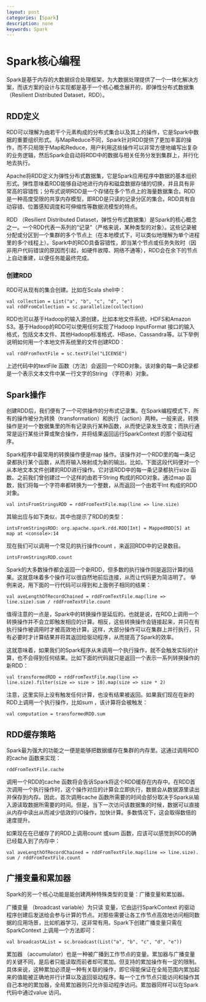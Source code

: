 ```yaml
---
layout: post
categories: [Spark]
description: none
keywords: Spark
---
```

# Spark核心编程
Spark是基于内存的大数据综合处理框架，为大数据处理提供了一个一体化解决方案，而该方案的设计与实现都是基于一个核心概念展开的，即弹性分布式数据集（Resilient Distributed Dataset，RDD）。

## RDD定义
RDD可以理解为由若干个元素构成的分布式集合以及其上的操作，它是Spark中数据的重要组织形式。与MapReduce不同，Spark针对RDD提供了更加丰富的操作，而不只局限于Map和Reduce，用户利用这些操作可以非常方便地编写出复杂的业务逻辑，然后Spark会自动将RDD中的数据与相关任务分发到集群上，并行化地去执行。

Apache将RDD定义为弹性分布式数据集，它是Spark应用程序中数据的基本组织形式。弹性意味着RDD能够自动地进行内存和磁盘数据存储的切换，并且具有非常高的容错性；分布式说明RDD是一个存储在多个节点上的海量数据集合。RDD是一种高度受限的共享内存模型，即RDD是只读的记录分区的集合。RDD具有自动容错、位置感知调度和可伸缩性等数据流模型的特点。

RDD （Resilient Distributed Dataset，弹性分布式数据集）是Spark的核心概念之一。一个RDD代表一系列的“记录”（严格来说，某种类型的对象）。这些记录被分配或分区到一个集群的多个节点上（在本地模式下，可以类似地理解为单个进程里的多个线程上）。Spark中的RDD具备容错性，即当某个节点或任务失败时（因非用户代码错误的原因而引起，如硬件故障、网络不通等），RDD会在余下的节点上自动重建，以便任务能最终完成。

### 创建RDD
RDD可从现有的集合创建。比如在Scala shell中： 
```
val collection = List("a", "b", "c", "d", "e")
val rddFromCollection = sc.parallelize(collection)
```
RDD也可以基于Hadoop的输入源创建，比如本地文件系统、HDFS和Amazon S3。基于Hadoop的RDD可以使用任何实现了Hadoop InputFormat 接口的输入格式，包括文本文件、其他Hadoop标准格式、HBase、Cassandra等。以下举例说明如何用一个本地文件系统里的文件创建RDD：
```
val rddFromTextFile = sc.textFile("LICENSE")
```
上述代码中的textFile 函数（方法）会返回一个RDD对象。该对象的每一条记录都是一个表示文本文件中某一行文字的String （字符串）对象。

## Spark操作
创建RDD后，我们便有了一个可供操作的分布式记录集。在Spark编程模式下，所有的操作被分为转换（transformation）和执行（action）两种。一般来说，转换操作是对一个数据集里的所有记录执行某种函数，从而使记录发生改变；而执行通常是运行某些计算或聚合操作，并将结果返回运行SparkContext 的那个驱动程序。

Spark程序中最常用的转换操作便是map 操作。该操作对一个RDD里的每一条记录都执行某个函数，从而将输入映射成为新的输出。比如，下面这段代码便对一个从本地文本文件创建的RDD进行操作。它对该RDD中的每一条记录都执行size 函数。之前我们曾创建过一个这样的由若干String 构成的RDD对象。通过map 函数，我们将每一个字符串都转换为一个整数，从而返回一个由若干Int 构成的RDD对象。
```
val intsFromStringsRDD = rddFromTextFile.map(line => line.size)
```
其输出应与如下类似，其中也提示了RDD的类型：
```
intsFromStringsRDD: org.apache.spark.rdd.RDD[Int] = MappedRDD[5] at map at <console>:14
```
现在我们可以调用一个常见的执行操作count ，来返回RDD中的记录数目。
```
intsFromStringsRDD.count
```
Spark的大多数操作都会返回一个新RDD，但多数的执行操作则是返回计算的结果。这就意味着多个操作可以很自然地前后连接，从而让代码更为简洁明了。
举例来说，用下面的一行代码可以得到和上面例子相同的结果：
```
val aveLengthOfRecordChained = rddFromTextFile.map(line => line.size).sum / rddFromTextFile.count
```
值得注意的一点是，Spark中的转换操作是延后的。也就是说，在RDD上调用一个转换操作并不会立即触发相应的计算。相反，这些转换操作会链接起来，并只在有执行操作被调用时才被高效地计算。这样，大部分操作可以在集群上并行执行，只有必要时才计算结果并将其返回给驱动程序，从而提高了Spark的效率。

这就意味着，如果我们的Spark程序从未调用一个执行操作，就不会触发实际的计算，也不会得到任何结果。比如下面的代码就只是返回一个表示一系列转换操作的新RDD：
```
val transformedRDD = rddFromTextFile.map(line => line.size).filter(size => size > 10).map(size => size * 2)
```
注意，这里实际上没有触发任何计算，也没有结果被返回。如果我们现在在新的RDD上调用一个执行操作，比如sum ，该计算将会被触发：
```
val computation = transformedRDD.sum
```

## RDD缓存策略
Spark最为强大的功能之一便是能够把数据缓存在集群的内存里。这通过调用RDD的cache 函数来实现：
```
rddFromTextFile.cache
```
调用一个RDD的cache 函数将会告诉Spark将这个RDD缓存在内存中。在RDD首次调用一个执行操作时，这个操作对应的计算会立即执行，数据会从数据源里读出并保存到内存。因此，首次调用cache 函数所需要的时间会部分取决于Spark从输入源读取数据所需要的时间。但是，当下一次访问该数据集的时候，数据可以直接从内存中读出从而减少低效的I/O操作，加快计算。多数情况下，这会取得数倍的速度提升。

如果现在在已缓存了的RDD上调用count 或sum 函数，应该可以感觉到RDD的确已经载入到了内存中：
```
val aveLengthOfRecordChained = rddFromTextFile.map(line => line.size).
sum / rddFromTextFile.count
```

## 广播变量和累加器
Spark的另一个核心功能是能创建两种特殊类型的变量：广播变量和累加器。

广播变量 （broadcast variable）为只读 变量，它由运行SparkContext 的驱动程序创建后发送给会参与计算的节点。对那些需要让各工作节点高效地访问相同数据的应用场景，比如机器学习，这非常有用。Spark下创建广播变量只需在SparkContext 上调用一个方法即可：
```
val broadcastAList = sc.broadcast(List("a", "b", "c", "d", "e"))
```

累加器 （accumulator）也是一种被广播到工作节点的变量。累加器与广播变量的关键不同，是后者只能读取而前者却可累加。但支持的累加操作有一定的限制。具体来说，这种累加必须是一种有关联的操作，即它得能保证在全局范围内累加起来的值能被正确地并行计算以及返回驱动程序。每一个工作节点只能访问和操作其自己本地的累加器，全局累加器则只允许驱动程序访问。累加器同样可以在Spark代码中通过value 访问。
